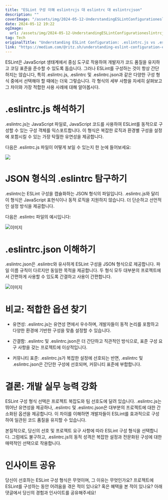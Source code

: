 ```yaml
---
title: "ESLint 구성 이해 eslintrcjs 대 eslintrc 대 eslintrcjson"
description: ""
coverImage: "/assets/img/2024-05-12-UnderstandingESLintConfigurationeslintrcjsvseslintrcvseslintrcjson_0.png"
date: 2024-05-12 19:22
ogImage: 
  url: /assets/img/2024-05-12-UnderstandingESLintConfigurationeslintrcjsvseslintrcvseslintrcjson_0.png
tag: Tech
originalTitle: "Understanding ESLint Configuration: .eslintrc.js vs .eslintrc vs .eslintrc.json"
link: "https://medium.com/@ritz.sh/understanding-eslint-configuration-eslintrc-js-vs-eslintrc-vs-eslintrc-json-287ec5e95bf4"
---
```



ESLint은 JavaScript 생태계에서 중심 도구로 작용하여 개발자가 코드 품질을 유지하고 코딩 표준을 준수할 수 있도록 돕습니다. 그러나 ESLint를 구성하는 것이 항상 간단하지는 않습니다, 특히 .eslintrc.js, .eslintrc 및 .eslintrc.json과 같은 다양한 구성 형식 중에서 선택해야 할 때에는 더욱 그렇습니다. 각 형식의 세부 사항을 자세히 살펴보고 그 차이와 가장 적합한 사용 사례에 대해 알아봅시다.

# .eslintrc.js 해석하기

.eslintrc.js는 JavaScript 파일로, JavaScript 코드를 사용하여 ESLint를 동적으로 구성할 수 있는 구성 객체를 익스포트합니다. 이 형식은 복잡한 로직과 환경별 구성을 설정에 포함시킬 수 있는 가장 탁월한 유연성을 제공합니다.

다음은 .eslintrc.js 파일이 어떻게 보일 수 있는지 한 눈에 들어보세요:  



<img src="/assets/img/2024-05-12-UnderstandingESLintConfigurationeslintrcjsvseslintrcvseslintrcjson_0.png" />

# JSON 형식의 .eslintrc 탐구하기

.eslintrc는 ESLint 구성을 캡슐화하는 JSON 형식의 파일입니다. .eslintrc.js와 달리 이 형식은 JavaScript 표현식이나 동적 로직을 지원하지 않습니다. 더 단순하고 선언적인 설정 방식을 제공합니다.

다음은 .eslintrc 파일의 예시입니다:




![이미지](/assets/img/2024-05-12-UnderstandingESLintConfigurationeslintrcjsvseslintrcvseslintrcjson_1.png)

# .eslintrc.json 이해하기

.eslintrc.json은 .eslintrc와 유사하게 ESLint 구성을 JSON 형식으로 제공합니다. 파일 이름 규칙이 다르지만 동일한 목적을 제공합니다. 두 형식 모두 대부분의 프로젝트에서 간편하게 사용할 수 있도록 간결하고 사용이 간편합니다.

![이미지](/assets/img/2024-05-12-UnderstandingESLintConfigurationeslintrcjsvseslintrcvseslintrcjson_2.png)



# 비교: 적합한 옵션 찾기

- 유연성: .eslintrc.js는 유연성 면에서 우수하며, 개발자들이 동적 논리를 포함하고 다양한 환경에 기반한 구성을 맞춤 설정할 수 있습니다.

- 간결함: .eslintrc 및 .eslintrc.json은 더 간단하고 직관적인 방식으로, 표준 구성 요구 사항을 갖는 프로젝트에 이상적입니다.

- 커뮤니티 표준: .eslintrc.js가 복잡한 설정에 선호되는 반면, .eslintrc 및 .eslintrc.json은 간단한 구성에 선호되며, 커뮤니티 표준에 부합합니다.

# 결론: 개발 실무 능력 강화

ESLint 구성 형식 선택은 프로젝트 복잡도와 팀 선호도에 달려 있습니다. .eslintrc.js는 뛰어난 유연성을 제공하나, .eslintrc 및 .eslintrc.json은 대부분의 프로젝트에 대한 간소화된 옵션을 제공합니다. 이 차이를 이해하면 개발자들이 ESLint를 효과적으로 구성하여 일관된 코드 품질을 유지할 수 있습니다.



본질적으로, 당신의 선호 및 프로젝트 요구 사항에 따라 ESLint 구성 형식을 선택합니다. 그럼에도 불구하고, .eslintrc.js의 동적 성격은 복잡한 설정과 전문화된 구성에 대한 매력적인 선택으로 작용합니다.

# 인사이트 공유

당신이 선호하는 ESLint 구성 형식은 무엇이며, 그 이유는 무엇인가요? 프로젝트에 ESLint를 구성하는 동안 어려움을 겪은 적이 있나요? 혹은 혜택을 본 적이 있나요? 아래 댓글에서 당신의 경험과 인사이트를 공유해주세요!